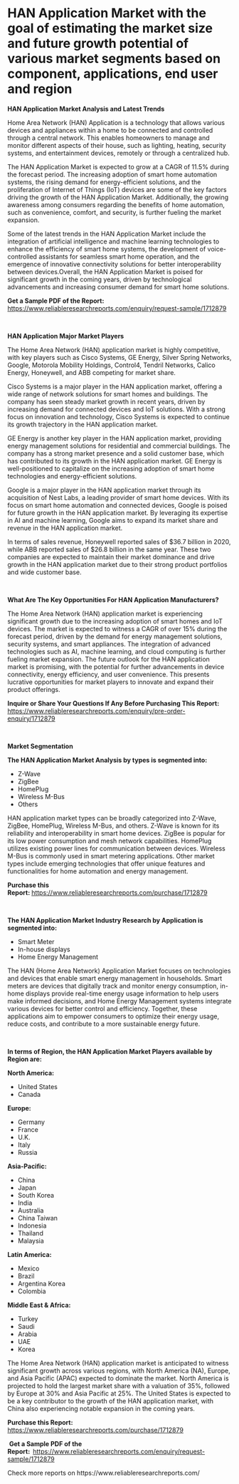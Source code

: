 <p><h1>HAN Application Market with the goal of estimating the market size and future growth potential of various market segments based on component, applications, end user and region</h1></p><p><strong>HAN Application Market Analysis and Latest Trends</strong></p>
<p><p>Home Area Network (HAN) Application is a technology that allows various devices and appliances within a home to be connected and controlled through a central network. This enables homeowners to manage and monitor different aspects of their house, such as lighting, heating, security systems, and entertainment devices, remotely or through a centralized hub.</p><p>The HAN Application Market is expected to grow at a CAGR of 11.5% during the forecast period. The increasing adoption of smart home automation systems, the rising demand for energy-efficient solutions, and the proliferation of Internet of Things (IoT) devices are some of the key factors driving the growth of the HAN Application Market. Additionally, the growing awareness among consumers regarding the benefits of home automation, such as convenience, comfort, and security, is further fueling the market expansion.</p><p>Some of the latest trends in the HAN Application Market include the integration of artificial intelligence and machine learning technologies to enhance the efficiency of smart home systems, the development of voice-controlled assistants for seamless smart home operation, and the emergence of innovative connectivity solutions for better interoperability between devices.Overall, the HAN Application Market is poised for significant growth in the coming years, driven by technological advancements and increasing consumer demand for smart home solutions.</p></p>
<p><strong>Get a Sample PDF of the Report:&nbsp;</strong> <a href="https://www.reliableresearchreports.com/enquiry/request-sample/1712879">https://www.reliableresearchreports.com/enquiry/request-sample/1712879</a></p>
<p>&nbsp;</p>
<p><strong>HAN Application Major Market Players</strong></p>
<p><p>The Home Area Network (HAN) application market is highly competitive, with key players such as Cisco Systems, GE Energy, Silver Spring Networks, Google, Motorola Mobility Holdings, Control4, Tendril Networks, Calico Energy, Honeywell, and ABB competing for market share. </p><p>Cisco Systems is a major player in the HAN application market, offering a wide range of network solutions for smart homes and buildings. The company has seen steady market growth in recent years, driven by increasing demand for connected devices and IoT solutions. With a strong focus on innovation and technology, Cisco Systems is expected to continue its growth trajectory in the HAN application market.</p><p>GE Energy is another key player in the HAN application market, providing energy management solutions for residential and commercial buildings. The company has a strong market presence and a solid customer base, which has contributed to its growth in the HAN application market. GE Energy is well-positioned to capitalize on the increasing adoption of smart home technologies and energy-efficient solutions.</p><p>Google is a major player in the HAN application market through its acquisition of Nest Labs, a leading provider of smart home devices. With its focus on smart home automation and connected devices, Google is poised for future growth in the HAN application market. By leveraging its expertise in AI and machine learning, Google aims to expand its market share and revenue in the HAN application market.</p><p>In terms of sales revenue, Honeywell reported sales of $36.7 billion in 2020, while ABB reported sales of $26.8 billion in the same year. These two companies are expected to maintain their market dominance and drive growth in the HAN application market due to their strong product portfolios and wide customer base.</p></p>
<p>&nbsp;</p>
<p><strong>What Are The Key Opportunities For HAN Application Manufacturers?</strong></p>
<p><p>The Home Area Network (HAN) application market is experiencing significant growth due to the increasing adoption of smart homes and IoT devices. The market is expected to witness a CAGR of over 15% during the forecast period, driven by the demand for energy management solutions, security systems, and smart appliances. The integration of advanced technologies such as AI, machine learning, and cloud computing is further fueling market expansion. The future outlook for the HAN application market is promising, with the potential for further advancements in device connectivity, energy efficiency, and user convenience. This presents lucrative opportunities for market players to innovate and expand their product offerings.</p></p>
<p><strong>Inquire or Share Your Questions If Any Before Purchasing This Report:</strong> <a href="https://www.reliableresearchreports.com/enquiry/pre-order-enquiry/1712879">https://www.reliableresearchreports.com/enquiry/pre-order-enquiry/1712879</a></p>
<p>&nbsp;</p>
<p><strong>Market Segmentation</strong></p>
<p><strong>The HAN Application Market Analysis by types is segmented into:</strong></p>
<p><ul><li>Z-Wave</li><li>ZigBee</li><li>HomePlug</li><li>Wireless M-Bus</li><li>Others</li></ul></p>
<p><p>HAN application market types can be broadly categorized into Z-Wave, ZigBee, HomePlug, Wireless M-Bus, and others. Z-Wave is known for its reliability and interoperability in smart home devices. ZigBee is popular for its low power consumption and mesh network capabilities. HomePlug utilizes existing power lines for communication between devices. Wireless M-Bus is commonly used in smart metering applications. Other market types include emerging technologies that offer unique features and functionalities for home automation and energy management.</p></p>
<p><strong>Purchase this Report:&nbsp;</strong><a href="https://www.reliableresearchreports.com/purchase/1712879">https://www.reliableresearchreports.com/purchase/1712879</a></p>
<p>&nbsp;</p>
<p><strong>The HAN Application Market Industry Research by Application is segmented into:</strong></p>
<p><ul><li>Smart Meter</li><li>In-house displays</li><li>Home Energy Management</li></ul></p>
<p><p>The HAN (Home Area Network) Application Market focuses on technologies and devices that enable smart energy management in households. Smart meters are devices that digitally track and monitor energy consumption, in-home displays provide real-time energy usage information to help users make informed decisions, and Home Energy Management systems integrate various devices for better control and efficiency. Together, these applications aim to empower consumers to optimize their energy usage, reduce costs, and contribute to a more sustainable energy future.</p></p>
<p>&nbsp;</p>
<p><strong>In terms of Region, the HAN Application Market Players available by Region are:</strong></p>
<p>
    <p> <strong> North America: </strong>
        <ul>
            <li>United States</li>
            <li>Canada</li>
        </ul>
        </p> 
    <p> <strong> Europe: </strong>
        <ul>
            <li>Germany</li>
            <li>France</li>
            <li>U.K.</li>
            <li>Italy</li>
            <li>Russia</li>
        </ul>
        </p> 
    <p> <strong> Asia-Pacific: </strong>
        <ul>
            <li>China</li>
            <li>Japan</li>
            <li>South Korea</li>
            <li>India</li>
            <li>Australia</li>
            <li>China Taiwan</li>
            <li>Indonesia</li>
            <li>Thailand</li>
            <li>Malaysia</li>
        </ul>
        </p> 
    <p> <strong> Latin America: </strong>
        <ul>
            <li>Mexico</li>
            <li>Brazil</li>
            <li>Argentina Korea</li>
            <li>Colombia</li>
        </ul>
        </p> 
    <p> <strong> Middle East & Africa: </strong>
        <ul>
            <li>Turkey</li>
            <li>Saudi</li>
            <li>Arabia</li>
            <li>UAE</li>
            <li>Korea</li>
        </ul>
    </p>
    </p>
<p><p>The Home Area Network (HAN) application market is anticipated to witness significant growth across various regions, with North America (NA), Europe, and Asia Pacific (APAC) expected to dominate the market. North America is projected to hold the largest market share with a valuation of 35%, followed by Europe at 30% and Asia Pacific at 25%. The United States is expected to be a key contributor to the growth of the HAN application market, with China also experiencing notable expansion in the coming years.</p></p>
<p><strong>Purchase this Report: </strong><a href="https://www.reliableresearchreports.com/purchase/1712879">https://www.reliableresearchreports.com/purchase/1712879</a></p>
<p>&nbsp;<strong>Get a Sample PDF of the Report:&nbsp;&nbsp;</strong><a href="https://www.reliableresearchreports.com/enquiry/request-sample/1712879">https://www.reliableresearchreports.com/enquiry/request-sample/1712879</a></p>
<p><strong></strong></p>
<p>Check more reports on https://www.reliableresearchreports.com/</p>